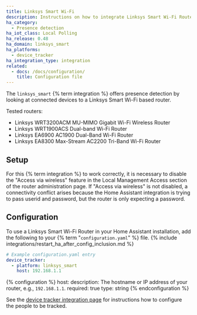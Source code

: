 ```yaml
---
title: Linksys Smart Wi-Fi
description: Instructions on how to integrate Linksys Smart Wi-Fi Router into Home Assistant.
ha_category:
  - Presence detection
ha_iot_class: Local Polling
ha_release: 0.48
ha_domain: linksys_smart
ha_platforms:
  - device_tracker
ha_integration_type: integration
related:
  - docs: /docs/configuration/
    title: Configuration file
---
```


The `linksys_smart` {% term integration %} offers presence detection by looking at connected devices to a Linksys Smart Wi-Fi based router.

Tested routers:

- Linksys WRT3200ACM MU-MIMO Gigabit Wi-Fi Wireless Router
- Linksys WRT1900ACS Dual-band Wi-Fi Router
- Linksys EA6900 AC1900 Dual-Band Wi-Fi Router
- Linksys EA8300 Max-Stream AC2200 Tri-Band Wi-Fi Router

## Setup

For this {% term integration %} to work correctly, it is necessary to disable the "Access via wireless" feature in the Local Management Access section of the router administration page. If "Access via wireless" is not disabled, a connectivity conflict arises because the Home Assistant integration is trying to pass userid and password, but the router is only expecting a password.

## Configuration

To use a Linksys Smart Wi-Fi Router in your Home Assistant installation, add the following to your {% term "`configuration.yaml`" %} file.
{% include integrations/restart_ha_after_config_inclusion.md %}

```yaml
# Example configuration.yaml entry
device_tracker:
  - platform: linksys_smart
    host: 192.168.1.1
```

{% configuration %}
host:
  description: The hostname or IP address of your router, e.g., `192.168.1.1`.
  required: true
  type: string
{% endconfiguration %}

See the [device tracker integration page](/integrations/device_tracker/) for instructions how to configure the people to be tracked.
